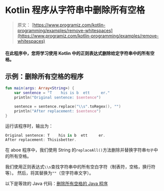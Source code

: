 # Kotlin 程序从字符串中删除所有空格

> 原文： [https://www.programiz.com/kotlin-programming/examples/remove-whitespaces](https://www.programiz.com/kotlin-programming/examples/remove-whitespaces)

#### 在此程序中，您将学习使用 Kotlin 中的正则表达式删除给定字符串中的所有空格。

## 示例：删除所有空格的程序

```kt
fun main(args: Array<String>) {
    var sentence = "T    his is b  ett     er."
    println("Original sentence: $sentence")

    sentence = sentence.replace("\\s".toRegex(), "")
    println("After replacement: $sentence")
}
```

运行该程序时，输出为：

```kt
Original sentence: T    his is b  ett     er.
After replacement: Thisisbetter.
```

在 aboe 程序中，我们使用 String 的`replaceAll()`方法删除并替换字符串`句子`中的所有空格。

我们使用正则表达式`\\s`查找字符串中的所有空白字符（制表符，空格，换行符等）。 然后，将其替换为`""`（空字符串文字）。

以下是等效的 Java 代码：[删除所有空格的 Java 程序](/java-programming/examples/remove-whitespaces "Java program to remove all whitespaces")